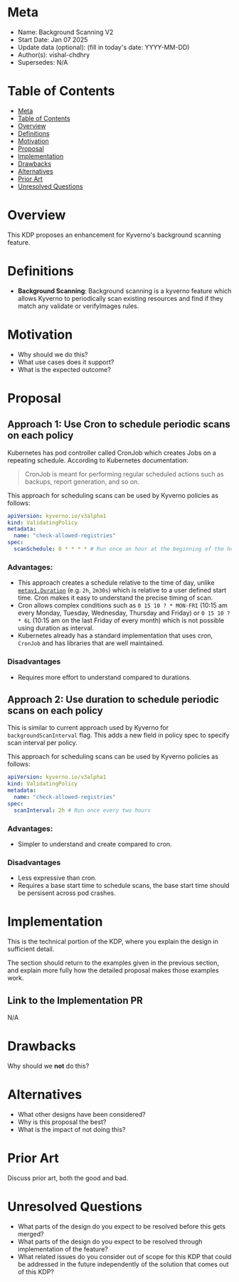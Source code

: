 # Meta
[meta]: #meta
- Name: Background Scanning V2
- Start Date: Jan 07 2025
- Update data (optional): (fill in today's date: YYYY-MM-DD)
- Author(s): vishal-chdhry
- Supersedes: N/A

# Table of Contents
[table-of-contents]: #table-of-contents
- [Meta](#meta)
- [Table of Contents](#table-of-contents)
- [Overview](#overview)
- [Definitions](#definitions)
- [Motivation](#motivation)
- [Proposal](#proposal)
- [Implementation](#implementation)
- [Drawbacks](#drawbacks)
- [Alternatives](#alternatives)
- [Prior Art](#prior-art)
- [Unresolved Questions](#unresolved-questions)

# Overview

This KDP proposes an enhancement for Kyverno's background scanning feature.

# Definitions

- **Background Scanning**: Background scanning is a kyverno feature which allows Kyverno to periodically scan existing resources and find if they match any validate or verifyImages rules.

# Motivation

- Why should we do this?
- What use cases does it support?
- What is the expected outcome?

# Proposal

## Approach 1: Use Cron to schedule periodic scans on each policy

Kubernetes has pod controller called CronJob which creates Jobs on a repeating schedule. According to Kubernetes documentation:

> CronJob is meant for performing regular scheduled actions such as backups, report generation, and so on.

This approach for scheduling scans can be used by Kyverno policies as follows:

```yaml
apiVersion: kyverno.io/v3alpha1
kind: ValidatingPolicy
metadata:
  name: "check-allowed-registries"
spec:
  scanSchedule: 0 * * * * # Run once an hour at the beginning of the hour
```

### Advantages:
- This approach creates a schedule relative to the time of day, unlike [`metav1.Duration`](https://github.com/kubernetes/apimachinery/blob/master/pkg/apis/meta/v1/duration.go#L27) (e.g. `2h`, `2m30s`) which is relative to a user defined start time. Cron makes it easy to understand the precise timing of scan.
- Cron allows complex conditions such as `0 15 10 ? * MON-FRI` (10:15 am every Monday, Tuesday, Wednesday, Thursday and Friday) or `0 15 10 ? * 6L` (10:15 am on the last Friday of every month) which is not possible using duration as interval.
- Kubernetes already has a standard implementation that uses cron, `CronJob` and has libraries that are well maintained.

### Disadvantages
- Requires more effort to understand compared to durations.

## Approach 2: Use duration to schedule periodic scans on each policy

This is similar to current approach used by Kyverno for `backgroundScanInterval` flag. This adds a new field in policy spec to specify scan interval per policy.

This approach for scheduling scans can be used by Kyverno policies as follows:

```yaml
apiVersion: kyverno.io/v3alpha1
kind: ValidatingPolicy
metadata:
  name: "check-allowed-registries"
spec:
  scanInterval: 2h # Run once every two hours
```

### Advantages:
- Simpler to understand and create compared to cron.

### Disadvantages
- Less expressive than cron.
- Requires a base start time to schedule scans, the base start time should be persisent across pod crashes.

# Implementation


This is the technical portion of the KDP, where you explain the design in sufficient detail.

The section should return to the examples given in the previous section, and explain more fully how the detailed proposal makes those examples work.

## Link to the Implementation PR
N/A

# Drawbacks

Why should we **not** do this?

# Alternatives

- What other designs have been considered?
- Why is this proposal the best?
- What is the impact of not doing this?

# Prior Art

Discuss prior art, both the good and bad.

# Unresolved Questions

- What parts of the design do you expect to be resolved before this gets merged?
- What parts of the design do you expect to be resolved through implementation of the feature?
- What related issues do you consider out of scope for this KDP that could be addressed in the future independently of the solution that comes out of this KDP?

